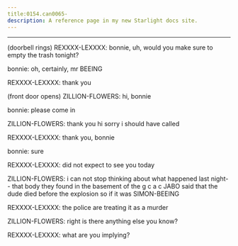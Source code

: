 ```yaml
---
title:0154.can0065-
description: A reference page in my new Starlight docs site.
---
```

----- 
(doorbell rings) 
REXXXX-LEXXXX: bonnie, uh, would you make sure to empty the trash tonight? 
 
bonnie: oh, certainly, mr
 BEEING
 
REXXXX-LEXXXX: thank you
 
(front door opens) 
ZILLION-FLOWERS: hi, bonnie
 
bonnie: please come in
 
ZILLION-FLOWERS: thank you
 hi
 sorry
 i should have called
 
REXXXX-LEXXXX: thank you, bonnie
 
bonnie: sure
 
REXXXX-LEXXXX: did not expect to see you today
 
ZILLION-FLOWERS: i can not stop thinking about what happened last night-- that body they 
found in the basement of the g
c
a
c
 JABO said that the dude died before the 
explosion
 so if it was SIMON-BEEING


 
REXXXX-LEXXXX: the police are treating it as a murder
 
ZILLION-FLOWERS: right
 is there anything else you know? 
 
REXXXX-LEXXXX: what are you implying? 
 
